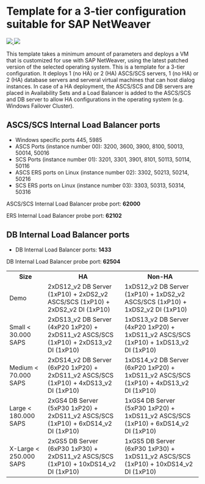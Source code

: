 # Template for a 3-tier configuration suitable for SAP NetWeaver

<a href="https://portal.azure.com/#create/Microsoft.Template/uri/https%3A%2F%2Fraw.githubusercontent.com%2FAzure%2Fazure-quickstart-templates%2Fmaster%2Fsap-3-tier-marketplace-image%2Fazuredeploy.json" target="_blank">
    <img src="http://azuredeploy.net/deploybutton.png"/>
</a>
<a href="http://armviz.io/#/?load=https%3A%2F%2Fraw.githubusercontent.com%2FAzure%2Fazure-quickstart-templates%2Fmaster%2Fsap-3-tier-marketplace-image%2Fazuredeploy.json" target="_blank">
    <img src="http://armviz.io/visualizebutton.png"/>
</a>

This template takes a minimum amount of parameters and deploys a VM that is customized for use with SAP NetWeaver, using the latest patched version of the selected operating system. This is a template for a 3-tier configuration. It deploys 1 (no HA) or 2 (HA) ASCS/SCS servers, 1 (no HA) or 2 (HA) database servers and serveral virtual machines that can host dialog instances. In case of a HA deployment, the ASCS/SCS and DB servers are placed in Availability Sets and a Load Balancer is added to the ASCS/SCS and DB server to allow HA configurations in the operating system (e.g. Windows Failover Cluster).

## ASCS/SCS Internal Load Balancer ports

* Windows specific ports 445, 5985
* ASCS Ports (instance number 00): 3200, 3600, 3900,  8100, 50013, 50014, 50016
* SCS Ports (instance number 01): 3201, 3301, 3901, 8101, 50113, 50114, 50116
* ASCS ERS ports on Linux (instance number 02): 3302, 50213, 50214, 50216
* SCS ERS ports on Linux (instance number 03): 3303, 50313, 50314, 50316

ASCS/SCS Internal Load Balancer probe port: **62000**

ERS Internal Load Balancer probe port: **62102**

## DB Internal Load Balancer ports

* DB Internal Load Balancer ports: **1433**

DB Internal Load Balancer probe port: **62504**

<table>
	<tr>
		<th>Size</th>
		<th>HA</th>
		<th>Non-HA</th>
	</tr>
	<tr>
		<td>Demo</td>
		<td>2xDS12_v2 DB Server (1xP10) + 2xDS2_v2 ASCS/SCS (1xP10) + 2xDS2_v2 DI (1xP10)</td>
		<td>1xDS12_v2 DB Server (1xP10) + 1xDS2_v2 ASCS/SCS (1xP10) + 1xDS2_v2 DI (1xP10)</td>
	</tr>
	<tr>
		<td>Small < 30.000 SAPS</td>
		<td>2xDS13_v2 DB Server (4xP20 1xP20) + 2xDS11_v2 ASCS/SCS (1xP10) + 2xDS13_v2 DI (1xP10)</td>
		<td>1xDS13_v2 DB Server (4xP20 1xP20) + 1xDS11_v2 ASCS/SCS (1xP10) + 1xDS13_v2 DI (1xP10)</td>
	</tr>
	<tr>
		<td>Medium < 70.000 SAPS</td>
		<td>2xDS14_v2 DB Server (6xP20 1xP20) + 2xDS11_v2 ASCS/SCS (1xP10) + 4xDS13_v2 DI (1xP10)</td>
		<td>1xDS14_v2 DB Server (6xP20 1xP20) + 1xDS11_v2 ASCS/SCS (1xP10) + 4xDS13_v2 DI (1xP10)</td>
	</tr>
	<tr>
		<td>Large < 180.000 SAPS</td>
		<td>2xGS4 DB Server (5xP30 1xP20) + 2xDS11_v2 ASCS/SCS (1xP10) + 6xDS14_v2 DI (1xP10)</td>
		<td>1xGS4 DB Server (5xP30 1xP20) + 1xDS11_v2 ASCS/SCS (1xP10) + 6xDS14_v2 DI (1xP10)</td>
	</tr>
	<tr>
		<td>X-Large < 250.000 SAPS</td>
		<td>2xGS5 DB Server (6xP30 1xP30) + 2xDS11_v2 ASCS/SCS (1xP10) + 10xDS14_v2 DI (1xP10)</td>
		<td>1xGS5 DB Server (6xP30 1xP30) + 1xDS11_v2 ASCS/SCS (1xP10) + 10xDS14_v2 DI (1xP10)</td>
	</tr>
</table>				

